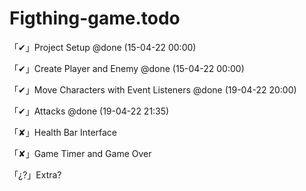 # Figthing-game.todo

「✔」Project Setup @done (15-04-22 00:00)

「✔」Create Player and Enemy @done (15-04-22 00:00)

「✔」Move Characters with Event Listeners @done (19-04-22 20:00)

「✔」Attacks @done (19-04-22 21:35)

「✘」Health Bar Interface

「✘」Game Timer and Game Over

「¿?」Extra?
